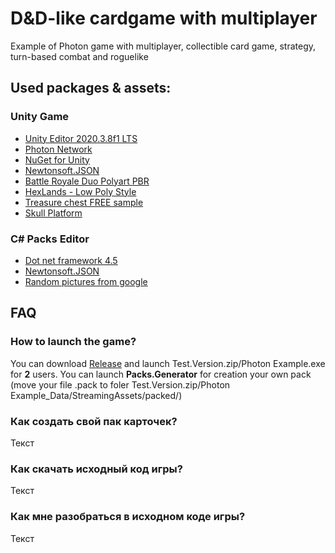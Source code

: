 # D&D-like cardgame with multiplayer
Example of Photon game with multiplayer, collectible card game, strategy, turn-based combat and roguelike
## Used packages & assets:
### Unity Game
- [Unity Editor 2020.3.8f1 LTS](https://unity.com/ru)
- [Photon Network](https://www.photonengine.com/pun)
- [NuGet for Unity](https://github.com/GlitchEnzo/NuGetForUnity)
- [Newtonsoft.JSON](https://www.newtonsoft.com/json)
- [Battle Royale Duo Polyart PBR](https://assetstore.unity.com/packages/3d/characters/humanoids/battle-royale-duo-polyart-pbr-185080)
- [HexLands - Low Poly Style](https://assetstore.unity.com/packages/2d/textures-materials/tiles/hexlands-low-poly-style-133586)
- [Treasure chest FREE sample](https://assetstore.unity.com/packages/3d/environments/fantasy/treasure-chest-free-sample-135417)
- [Skull Platform](https://assetstore.unity.com/packages/3d/props/skull-platform-105664)
### C# Packs Editor
- [Dot net framework 4.5](https://www.microsoft.com/ru-ru/download/details.aspx?id=30653)
- [Newtonsoft.JSON](https://www.newtonsoft.com/json)
- [Random pictures from google](https://www.google.com)
## FAQ
### How to launch the game?
You can download [Release](/releases/tag/TestRealise) and launch Test.Version.zip/Photon Example.exe for **2** users. You can launch **Packs.Generator** for creation your own pack (move your file .pack to foler Test.Version.zip/Photon Example_Data/StreamingAssets/packed/)

### Как создать свой пак карточек?
Текст

### Как скачать исходный код игры?
Текст

### Как мне разобраться в исходном коде игры?
Текст
